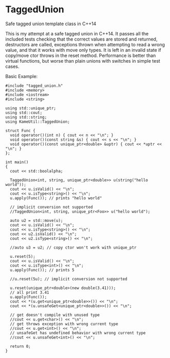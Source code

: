 # TaggedUnion
Safe tagged union template class in C++14

This is my attempt at a safe tagged union in C++14. It passes all the included tests checking that the correct values are stored and returned, destructors are called, exceptions thrown when attempting to read a wrong value, and that it works with move only types. It is left in an invalid state if copy/move ctor throws in the reset method. Performance is better than virtual functions, but worse than plain unions with switches in simple test cases.

Basic Example:
```
#include "tagged_union.h"
#include <memory>
#include <iostream>
#include <string>

using std::unique_ptr;
using std::cout;
using std::string;
using KameUtil::TaggedUnion;

struct Func {
  void operator()(int n) { cout << n << "\n"; }
  void operator()(const string &s) { cout << s << "\n"; }
  void operator()(const unique_ptr<double> &uptr) { cout << *uptr << "\n"; }
};

int main()
{
  cout << std::boolalpha;

  TaggedUnion<int, string, unique_ptr<double>> u(string("hello world"));
  cout << u.isValid() << "\n";
  cout << u.isType<string>() << "\n";
  u.apply(Func()); // prints "hello world"

  // implicit conversion not supported
  //TaggedUnion<int, string, unique_ptr<Foo>> u("hello world"); 

  auto u2 = std::move(u);
  cout << u.isValid() << "\n";
  cout << u.isType<string>() << "\n";
  cout << u2.isValid() << "\n";
  cout << u2.isType<string>() << "\n";

  //auto u3 = u2; // copy ctor won't work with unique_ptr

  u.reset(5);
  cout << u.isValid() << "\n";
  cout << u.isType<int>() << "\n";
  u.apply(Func()); // prints 5

  //u.reset(5u); // implicit conversion not supported

  u.reset(unique_ptr<double>(new double(3.41)));
  // all print 3.41
  u.apply(Func());
  cout << *(u.get<unique_ptr<double>>()) << "\n";
  cout << *(u.unsafeGet<unique_ptr<double>>()) << "\n";

  // get doesn't compile with unused type
  //cout << u.get<char>() << "\n";
  // get throws exception with wrong current type
  //cout << u.get<int>() << "\n";
  // unsafeGet has undefined behavior with wrong current type
  //cout << u.unsafeGet<int>() << "\n";

  return 0;
}
```
